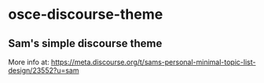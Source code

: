# osce-discourse-theme

## Sam's simple discourse theme

More info at: https://meta.discourse.org/t/sams-personal-minimal-topic-list-design/23552?u=sam
